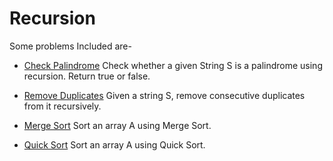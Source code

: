 # Recursion

Some problems Included are-

* [Check Palindrome](./RC0001_Check_Palindrome.java)
Check whether a given String S is a palindrome using recursion. Return true or false.

* [Remove Duplicates](./RC0002_Remove_Duplicates.java)
Given a string S, remove consecutive duplicates from it recursively.

* [Merge Sort](./RC0003_Merge_Sort.java)
Sort an array A using Merge Sort.

* [Quick Sort](./RC0004_Quick_Sort.java)
Sort an array A using Quick Sort.
